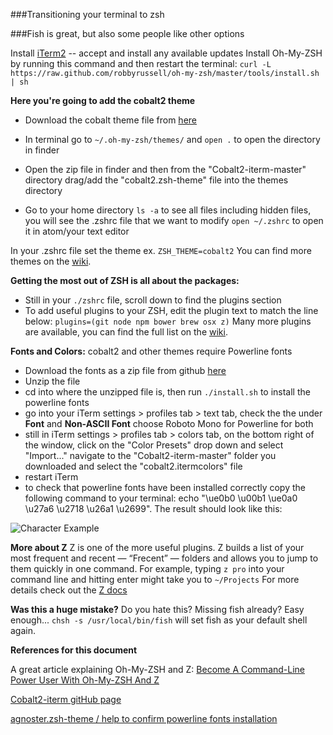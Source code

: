 ###Transitioning your terminal to zsh

###Fish is great, but also some people like other options

Install [iTerm2](https://www.iterm2.com/) -- accept and install any available updates
Install Oh-My-ZSH by running this command and then restart the terminal:
`curl -L https://raw.github.com/robbyrussell/oh-my-zsh/master/tools/install.sh | sh`

**Here you're going to add the cobalt2 theme**
* Download the cobalt theme file from [here](https://github.com/wesbos/Cobalt2-iterm)
* In terminal go to `~/.oh-my-zsh/themes/` and `open .` to open the directory in finder
* Open the zip file in finder and then from the "Cobalt2-iterm-master" directory drag/add the "cobalt2.zsh-theme" file into the themes directory

* Go to your home directory `ls -a` to see all files including hidden files, you will see the .zshrc file that we want to modify
`open ~/.zshrc` to open it in atom/your text editor

In your .zshrc file set the theme ex.
`ZSH_THEME=cobalt2`
You can find more themes on the [wiki]().

**Getting the most out of ZSH is all about the packages:**
* Still in your `./zshrc` file, scroll down to find the plugins section
* To add useful plugins to your ZSH, edit the plugin text to match the line below:
`plugins=(git node npm bower brew osx z)`
Many more plugins are available, you can find the full list on the [wiki]().

**Fonts and Colors:**
cobalt2 and other themes require Powerline fonts
* Download the fonts as a zip file from github [here](https://github.com/powerline/fonts)
* Unzip the file
* cd into where the unzipped file is, then run `./install.sh` to install the powerline fonts
* go into your iTerm settings > profiles tab > text tab, check the the under **Font** and **Non-ASCII Font** choose Roboto Mono for Powerline for both
* still in iTerm settings > profiles tab > colors tab, on the bottom right of the window, click on the "Color Presets" drop down and select "Import..." navigate to the "Cobalt2-iterm-master" folder you downloaded and select the "cobalt2.itermcolors" file
* restart iTerm
* to check that powerline fonts have been installed correctly copy the following command to your terminal: echo "\ue0b0 \u00b1 \ue0a0 \u27a6 \u2718 \u26a1 \u2699". The result should look like this:

![Character Example](https://gist.githubusercontent.com/agnoster/3712874/raw/characters.png)

**More about Z**
Z is one of the more useful plugins. Z builds a list of your most frequent and recent — “Frecent” — folders and allows you to jump to them quickly in one command.
For example, typing `z pro` into your command line and hitting enter might take you to `~/Projects`
For more details check out the [Z docs](https://github.com/rupa/z)

**Was this a huge mistake?**
Do you hate this? Missing fish already? Easy enough...
`chsh -s /usr/local/bin/fish`
will set fish as your default shell again.

**References for this document**

A great article explaining Oh-My-ZSH and Z:
[Become A Command-Line Power User With Oh-My-ZSH And Z](https://www.smashingmagazine.com/2015/07/become-command-line-power-user-oh-my-zsh-z/)

[Cobalt2-iterm gitHub page](https://github.com/wesbos/Cobalt2-iterm)

[agnoster.zsh-theme / help to confirm powerline fonts installation ](https://gist.github.com/agnoster/3712874)
